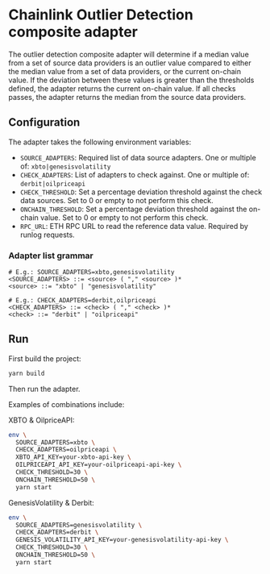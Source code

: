 # Chainlink Outlier Detection composite adapter

The outlier detection composite adapter will determine if a median value from a set of source data providers is an
outlier value compared to either the median value from a set of data providers, or the current on-chain value. If the
deviation between these values is greater than the thresholds defined, the adapter returns the current on-chain value.
If all checks passes, the adapter returns the median from the source data providers.

## Configuration

The adapter takes the following environment variables:

- `SOURCE_ADAPTERS`: Required list of data source adapters. One or multiple of: `xbto|genesisvolatility`
- `CHECK_ADAPTERS`: List of adapters to check against. One or multiple of: `derbit|oilpriceapi`
- `CHECK_THRESHOLD`: Set a percentage deviation threshold against the check data sources. Set to 0 or empty to not
perform this check.
- `ONCHAIN_THRESHOLD`: Set a percentage deviation threshold against the on-chain value. Set to 0 or empty to not
perform this check.
- `RPC_URL`: ETH RPC URL to read the reference data value. Required by runlog requests.

### Adapter list grammar

```ebnf
# E.g.: SOURCE_ADAPTERS=xbto,genesisvolatility
<SOURCE_ADAPTERS> ::= <source> ( "," <source> )*
<source> ::= "xbto" | "genesisvolatility"

# E.g.: CHECK_ADAPTERS=derbit,oilpriceapi
<CHECK_ADAPTERS> ::= <check> ( "," <check> )*
<check> ::= "derbit" | "oilpriceapi"
```

## Run

First build the project:

```bash
yarn build
```

Then run the adapter.

Examples of combinations include:

XBTO & OilpriceAPI:

```bash
env \
  SOURCE_ADAPTERS=xbto \
  CHECK_ADAPTERS=oilpriceapi \
  XBTO_API_KEY=your-xbto-api-key \
  OILPRICEAPI_API_KEY=your-oilpriceapi-api-key \
  CHECK_THRESHOLD=30 \
  ONCHAIN_THRESHOLD=50 \
  yarn start
```

GenesisVolatility & Derbit:

```bash
env \
  SOURCE_ADAPTERS=genesisvolatility \
  CHECK_ADAPTERS=derbit \
  GENESIS_VOLATILITY_API_KEY=your-genesisvolatility-api-key \
  CHECK_THRESHOLD=30 \
  ONCHAIN_THRESHOLD=50 \
  yarn start
```

